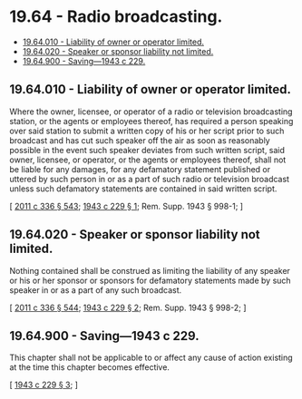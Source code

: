 # 19.64 - Radio broadcasting.
* [19.64.010 - Liability of owner or operator limited.](#1964010---liability-of-owner-or-operator-limited)
* [19.64.020 - Speaker or sponsor liability not limited.](#1964020---speaker-or-sponsor-liability-not-limited)
* [19.64.900 - Saving—1943 c 229.](#1964900---saving1943-c-229)
## 19.64.010 - Liability of owner or operator limited.
Where the owner, licensee, or operator of a radio or television broadcasting station, or the agents or employees thereof, has required a person speaking over said station to submit a written copy of his or her script prior to such broadcast and has cut such speaker off the air as soon as reasonably possible in the event such speaker deviates from such written script, said owner, licensee, or operator, or the agents or employees thereof, shall not be liable for any damages, for any defamatory statement published or uttered by such person in or as a part of such radio or television broadcast unless such defamatory statements are contained in said written script.

\[ [2011 c 336 § 543](https://lawfilesext.leg.wa.gov/biennium/2011-12/Pdf/Bills/Session%20Laws/Senate/5045.SL.pdf?cite=2011%20c%20336%20§%20543); [1943 c 229 § 1](https://leg.wa.gov/CodeReviser/documents/sessionlaw/1943c229.pdf?cite=1943%20c%20229%20§%201); Rem. Supp. 1943 § 998-1; \]

## 19.64.020 - Speaker or sponsor liability not limited.
Nothing contained shall be construed as limiting the liability of any speaker or his or her sponsor or sponsors for defamatory statements made by such speaker in or as a part of any such broadcast.

\[ [2011 c 336 § 544](https://lawfilesext.leg.wa.gov/biennium/2011-12/Pdf/Bills/Session%20Laws/Senate/5045.SL.pdf?cite=2011%20c%20336%20§%20544); [1943 c 229 § 2](https://leg.wa.gov/CodeReviser/documents/sessionlaw/1943c229.pdf?cite=1943%20c%20229%20§%202); Rem. Supp. 1943 § 998-2; \]

## 19.64.900 - Saving—1943 c 229.
This chapter shall not be applicable to or affect any cause of action existing at the time this chapter becomes effective.

\[ [1943 c 229 § 3](https://leg.wa.gov/CodeReviser/documents/sessionlaw/1943c229.pdf?cite=1943%20c%20229%20§%203); \]

